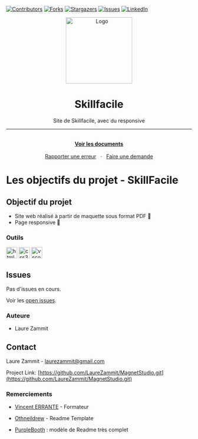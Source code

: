 [![Contributors][contributors-shield]][contributors-url]
[![Forks][forks-shield]][forks-url]
[![Stargazers][stars-shield]][stars-url]
[![Issues][issues-shield]][issues-url]
[![LinkedIn][linkedin-shield]][linkedin-url]

<div align="center">
  <a name="readme-top"></a>
  <a href="https://laurezammit.github.io/Skillfacile/">
    <img src="img/about-image.jpg" alt="Logo" width="180">
  </a>

  <h1 align="center">Skillfacile</h1>
  <p align="center">Site de Skillfacile, avec du responsive</p>

  <hr>

  <p align="center">
    <br>
    <a href="https://github.com/LaureZammit/Skillfacile"><strong>Voir les documents</strong></a>
    <br>
    <br>
    <a href="https://github.com/LaureZammit/Skillfacile/issues">Rapporter une erreur</a>
    &nbsp
    ·
    &nbsp
    <a href="https://github.com/LaureZammit/Skillfacile/issues">Faire une demande</a>
  </p>
</div>

# Les objectifs du projet - SkillFacile

## Objectif du projet
* Site web réalisé à partir de maquette sous format PDF 📂
* Page responsive 📱

### Outils
  
<img src="https://cdn.jsdelivr.net/gh/devicons/devicon/icons/html5/html5-original.svg" height="30" alt="html5 logo"  /> <img src="https://cdn.jsdelivr.net/gh/devicons/devicon/icons/css3/css3-original.svg" height="30" alt="css3 logo"  /> <img src="https://cdn.jsdelivr.net/gh/devicons/devicon/icons/vscode/vscode-original.svg" height="30" alt="vscode logo"  />

## Issues

Pas d'issues en cours.

Voir les [open issues](https://github.com/LaureZammit/SkillFacile/issues).

### Auteure
* Laure Zammit

## Contact
  
Laure Zammit - laurezammit@gmail.com

Project Link: [https://github.com/LaureZammit/MagnetStudio.git](https://github.com/LaureZammit/MagnetStudio.git)

### Remerciements
* [Vincent ERRANTE](https://www.errantevincent.com/) - Formateur

* [Othneildrew](https://github.com/othneildrew/Best-README-Template/blob/master/README.md) - Readme Template
* [PurpleBooth](https://github.com/PurpleBooth/a-good-readme-template) : modèle de Readme très complet

<!-- MARKDOWN LINKS & IMAGES -->
<!-- https://www.markdownguide.org/basic-syntax/#reference-style-links -->
[contributors-shield]: https://img.shields.io/github/contributors/LaureZammit/MagnetStudio.svg?style=for-the-badge
[contributors-url]: https://github.com/LaureZammit/MagnetStudio/graphs/contributors
[forks-shield]: https://img.shields.io/github/forks/LaureZammit/MagnetStudio.svg?style=for-the-badge
[forks-url]: https://github.com/LaureZammit/MagnetStudio/forks
[stars-shield]: https://img.shields.io/github/stars/LaureZammit/MagnetStudio.svg?style=for-the-badge
[stars-url]: https://github.com/LaureZammit/MagnetStudio/stargazers
[issues-shield]: https://img.shields.io/github/issues/LaureZammit/MagnetStudio.svg?style=for-the-badge
[issues-url]: https://github.com/LaureZammit/MagnetStudio/issues

[linkedin-shield]: https://img.shields.io/badge/-LinkedIn-black.svg?style=for-the-badge&logo=linkedin&colorB=555
[linkedin-url]: https://www.linkedin.com/in/laure-zammit-84a3b3150/
